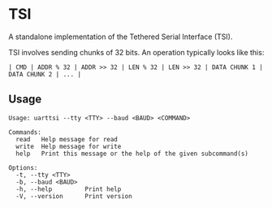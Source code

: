 # TSI

A standalone implementation of the Tethered Serial Interface (TSI).

TSI involves sending chunks of 32 bits. An operation typically looks like this:

```
| CMD | ADDR % 32 | ADDR >> 32 | LEN % 32 | LEN >> 32 | DATA CHUNK 1 | DATA CHUNK 2 | ... |
```

## Usage

```
Usage: uarttsi --tty <TTY> --baud <BAUD> <COMMAND>

Commands:
  read   Help message for read
  write  Help message for write
  help   Print this message or the help of the given subcommand(s)

Options:
  -t, --tty <TTY>
  -b, --baud <BAUD>
  -h, --help         Print help
  -V, --version      Print version
```
